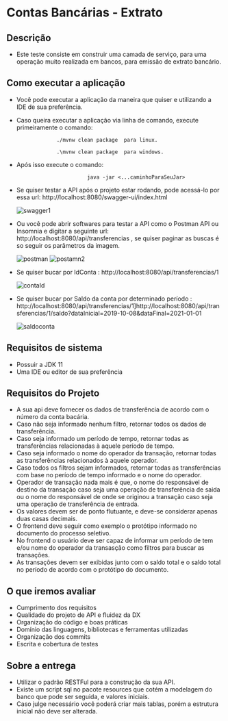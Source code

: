 # Contas Bancárias - Extrato

## Descrição 

- Este teste consiste em construir uma camada de serviço, para uma operação muito realizada em bancos, para emissão de extrato bancário.


## Como executar a aplicação 

- Você pode executar a aplicação da maneira que quiser e utilizando a IDE de sua preferência. 
- Caso queira executar a aplicação via linha de comando, execute primeiramente o comando:

                   ./mvnw clean package  para linux.

                   .\mvnw clean package  para windows.
- Após isso execute o comando: 

                             java -jar <...caminhoParaSeuJar>
- Se quiser testar a API após o projeto estar rodando, pode acessá-lo por essa url:
    http://localhost:8080/swagger-ui/index.html   
  

  ![swagger1](https://github.com/JoelMaciel/CONTA_BANCARIA/assets/77079093/7bdbc9d2-7eac-479c-8afa-21def7e58d6f)


- Ou você pode abrir softwares para testar a API como o Postman API ou Insomnia e digitar a seguinte url: http://localhost:8080/api/transferencias ,    se quiser paginar as buscas é so seguir os parâmetros da imagem.


  ![postman](https://github.com/JoelMaciel/CONTA_BANCARIA/assets/77079093/44a61a1b-21c7-434e-abd5-6c4eb6c7378b)
![postamn2](https://github.com/JoelMaciel/CONTA_BANCARIA/assets/77079093/d5278b50-d36b-4e54-b44d-a318702449fc)

- Se quiser bucar por IdConta :  http://localhost:8080/api/transferencias/1

  ![contaId](https://github.com/JoelMaciel/CONTA_BANCARIA/assets/77079093/6c5fe24f-f0d4-4fa5-b19d-b1809e2bb61d)

- Se quiser bucar por Saldo da conta por determinado período : http://localhost:8080/api/transferencias/1]http://localhost:8080/api/transferencias/1/saldo?dataInicial=2019-10-08&dataFinal=2021-01-01

  ![saldoconta](https://github.com/JoelMaciel/CONTA_BANCARIA/assets/77079093/e2757414-e61e-4b08-8961-16e4c785df72)

## Requisitos de sistema

- Possuir a JDK 11 
- Uma IDE ou editor de sua preferência

## Requisitos do Projeto

- A sua api deve fornecer os dados de transferência de acordo com o número da conta bacária.
- Caso não seja informado nenhum filtro, retornar  todos os dados de transferência.
- Caso seja informado um período de tempo, retornar todas as transferências relacionadas à aquele período de tempo.
- Caso seja informado o nome do operador da transação, retornar todas as transferências relacionados à aquele operador.
- Caso todos os filtros sejam informados, retornar todas as transferências com base no período de tempo informado e o nome do operador.
- Operador de transação nada mais é que, o nome do responsável de destino da transação caso seja uma operação de transferência de saida ou o nome do responsável de onde se originou a transação caso seja uma operação de transferência de entrada.
- Os valores devem ser de ponto flutuante, e deve-se considerar apenas duas casas decimais.
- O frontend deve seguir como exemplo o protótipo informado no documento do processo seletivo.
- No frontend o usuário deve ser capaz de informar um período de tem e/ou nome do operador da transasção como filtros para buscar as transações.
- As transações devem ser exibidas junto com o saldo total e o saldo total no período de acordo com o protótipo do documento.

## O que iremos avaliar
- Cumprimento dos requisitos
- Qualidade do projeto de API e fluidez da DX
- Organização do código e boas práticas
- Domínio das linguagens, bibliotecas e ferramentas utilizadas
- Organização dos commits
- Escrita e cobertura de testes

## Sobre a entrega
- Utilizar o padrão RESTFul para a construção da sua API.
- Existe um script sql no pacote resources que cotém a modelagem do banco que pode ser seguida, e valores iniciais.
- Caso julge necessário você poderá criar mais tablas, porém a estrutura inicial não deve ser alterada.
